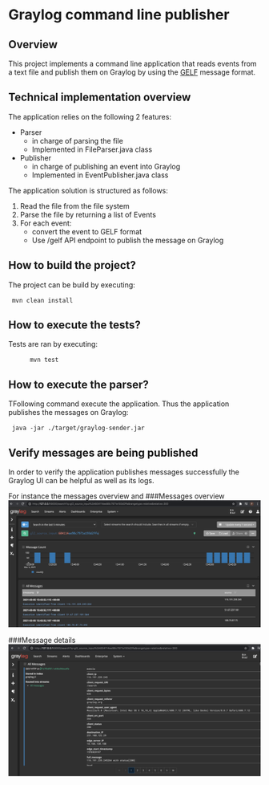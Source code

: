 # Graylog command line publisher

## Overview
This project implements a command line application that reads events from a text file and publish them on Graylog by 
using the [GELF](https://docs.graylog.org/en/4.0/pages/gelf.html) message format.

## Technical implementation overview
The application relies on the following 2 features:
 - Parser 
   - in charge of parsing the file
   - Implemented in FileParser.java class 
 - Publisher
    - in charge of publishing an event into Graylog
    - Implemented in EventPublisher.java class 
  
The application solution is structured as follows:

1. Read the file from the file system
2. Parse the file by returning a list of Events
3. For each event:
    * convert the event to GELF format
    * Use /gelf API endpoint to publish the message on Graylog

## How to build the project?
The project can be build by executing:
    
     mvn clean install 

## How to execute the tests?
Tests are ran by executing:
         
          mvn test
          
## How to execute the parser?
TFollowing command execute the application. Thus the application publishes the messages on Graylog:
    
     java -jar ./target/graylog-sender.jar

## Verify messages are being published
In order to verify the application publishes messages successfully the Graylog UI can be helpful as well as its logs.

For instance the messages overview and
###Messages overview
![Messages overview](src/main/resources/images/messages_overview.png)

###Message details
![Message details](src/main/resources/images/message_detail.png)
